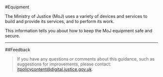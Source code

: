 #Equipment

The Ministry of Justice (MoJ) uses a variety of devices and services to build and provide its services, and to perform its work.

This information tells you about how to keep the MoJ equipment safe and secure.

---

##Feedback

> If you have any questions or comments about this guidance, such as suggestions for improvements, please contact: [itpolicycontent@digital.justice.gov.uk](mailto:itpolicycontent@digital.justice.gov.uk).

